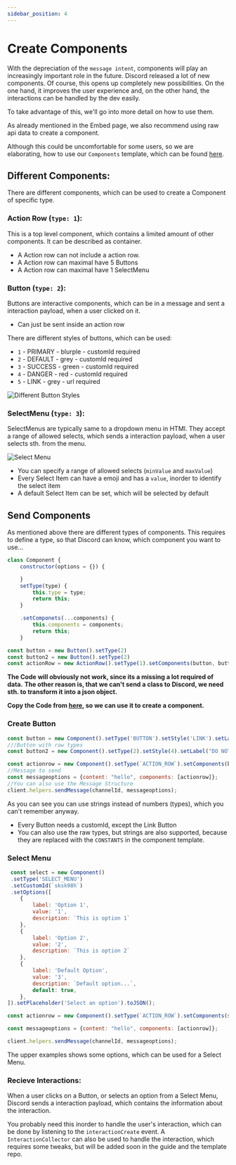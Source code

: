 ```yaml
---
sidebar_position: 4
---
```

# Create Components
With the depreciation of the `message intent`, components will play an increasingly important role in the future. Discord released a lot of new components. Of course, this opens up completely new possibilities. On the one hand, it improves the user experience and, on the other hand, the interactions can be handled by the dev easily.

To take advantage of this, we'll go into more detail on how to use them.

As already mentioned in the Embed page, we also recommend using raw api data to create a component.

Although this could be uncomfortable for some users, so we are elaborating, how to use our `Components` template, which can be found [here](https://github.com/discordeno/discordeno/tree/main/template/nodejs/structures/Component.js).

## Different Components:
There are different components, which can be used to create a Component of specific type.

### Action Row (`type: 1`): 
This is a top level component, which contains a limited amount of other components. It can be described as container.
* A Action row can not include a action row.
* A Action row can maximal have 5 Buttons
* A Action row can maximal have 1 SelectMenu

### Button (`type: 2`):
Buttons are interactive components, which can be in a message and sent a interaction payload, when a user clicked on it.
* Can just be sent inside an action row

There are different styles of buttons, which can be used:
* `1` - PRIMARY - blurple - customId required
* `2` - DEFAULT - grey - customId required
* `3` - SUCCESS - green - customId required
* `4` - DANGER - red - customId required
* `5` - LINK - grey - url required

![Different Button Styles](https://discord.com/assets/7bb017ce52cfd6575e21c058feb3883b.png)

### SelectMenu (`type: 3`):
SelectMenus are typically same to a dropdown menu in HTMl. 
They accept a range of allowed selects, which sends a interaction payload, when a user selects sth. from the menu.

![Select Menu](https://discord.com/assets/0845178564ed70a6c657d9b40d1de8fc.png)

* You can specify a range of allowed selects (`minValue` and `maxValue`)
* Every Select Item can have a emoji and has a `value`, inorder to identify the select item
* A default Select Item can be set, which will be selected by default

## Send Components
As mentioned above there are different types of components. This requires to define a type, so that Discord can know, which component you want to use...


```js
class Component {
    constructor(options = {}) {

    }
    setType(type) {
        this.type = type;
        return this;
    }

    .setComponets(...components) {
        this.components = components;
        return this;
    }
```
```js
const button = new Button().setType(2)
const button2 = new Button().setType(2)
const actionRow = new ActionRow().setType(1).setComponents(button, button2);
```
**The Code will obviously not work, since its a missing a lot required of data.**
**The other reason is, that we can't send a class to Discord, we need sth. to transform it into a json object.**

**Copy the Code from [here](https://github.com/discordeno/discordeno/tree/main/template/nodejs/structures/Component.js), so we can use it to create a component.**

### Create Button
```js
const button = new Component().setType('BUTTON').setStyle('LINK').setLabel("Click me!").setUrl("https://google.com").toJSON();
///Button with raw types
const button2 = new Component().setType(2).setStyle(4).setLabel("DO NOT CLICK").setCustomId('12345').toJSON();

const actionrow = new Component().setType(`ACTION_ROW`).setComponents(button, button2).toJSON();
//Message to send
const messageoptions = {content: "hello", components: [actionrow]};
//You can also use the Message Structure 
client.helpers.sendMessage(channelId, messageoptions);
```
As you can see you can use strings instead of numbers (types), which you can't remember anyway. 
* Every Button needs a customId, except the Link Button
* You can also use the raw types, but strings are also supported, because they are replaced with the `CONSTANTS` in the component template.

### Select Menu
```js
 const select = new Component()
 .setType('SELECT_MENU')
 .setCustomId(`sksk98h`)
 .setOptions([
    {
        label: 'Option 1',
        value: '1',
        description: `This is option 1`
    },
    {
        label: 'Option 2',
        value: '2',
        description: `This is option 2`
    },
    {
        label: 'Default Option',
        value: '3',
        description: `Default option...`,
        default: true,
    },
]).setPlaceholder('Select an option').toJSON();

const actionrow = new Component().setType(`ACTION_ROW`).setComponents(select).toJSON();

const messageoptions = {content: "hello", components: [actionrow]};

client.helpers.sendMessage(channelId, messageoptions);
```
The upper examples shows some options, which can be used for a Select Menu.

### Recieve Interactions:
When a user clicks on a Button, or selects an option from a Select Menu, Discord sends a interaction payload, which contains the information about the interaction.

You probably need this inorder to handle the user's interaction, which can be done by listening to the `interactionCreate` event.
A `InteractionCollector` can also be used to handle the interaction, which requires some tweaks, but will be added soon in the guide and the template repo.




  
